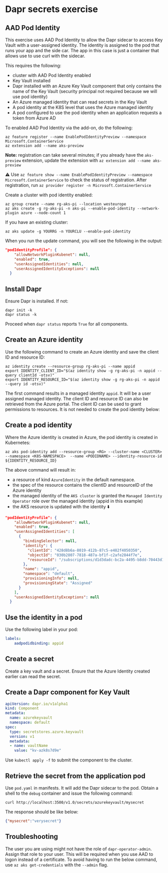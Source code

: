 # Dapr secrets exercise

## AAD Pod Identity

This exercise uses AAD Pod Identity to allow the Dapr sidecar to access Key Vault with a user-assigned identity. The identity is assigned to the pod that runs your app and the side car. The app in this case is just a container that allows use to use curl with the sidecar.

This requires the following:
- cluster with AAD Pod Identity enabled
- Key Vault installed
- Dapr installed with an Azure Key Vault component that only contains the name of the Key Vault (security principal not required because we will use pod identity)
- An Azure managed identity that can read secrets in the Key Vault
- A pod identity at the K8S level that uses the Azure managed identity
- A pod configured to use the pod identity when an application requests a token from Azure AD

To enabled AAD Pod Identity via the add-on, do the following:

```
az feature register --name EnablePodIdentityPreview --namespace Microsoft.ContainerService
az extension add --name aks-preview
```

**Note:** registration can take several minutes; if you already have the `aks-preview` extension, update the extension with `az extension add --name aks-preview`

⚠️ Use `az feature show --name EnablePodIdentityPreview --namespace Microsoft.ContainerService` to check the status of registration. After registration, run `az provider register -n Microsoft.ContainerService`

Create a cluster with pod identity enabled:

```
az group create --name rg-aks-pi --location westeurope
az aks create -g rg-aks-pi -n aks-pi --enable-pod-identity --network-plugin azure --node-count 1
```

If you have an existing cluster:

```
az aks update -g YOURRG -n YOURCLU --enable-pod-identity
```

When you run the update command, you will see the following in the output:

```json
"podIdentityProfile": {
    "allowNetworkPluginKubenet": null,
    "enabled": true,
    "userAssignedIdentities": null,
    "userAssignedIdentityExceptions": null
  }
```

## Install Dapr

Ensure Dapr is installed. If not:

```
dapr init -k
dapr status -k
```

Proceed when `dapr status` reports `True` for all components.

## Create an Azure identity

Use the following command to create an Azure identity and save the client ID and resource ID:

```
az identity create --resource-group rg-aks-pi --name appid
export IDENTITY_CLIENT_ID="$(az identity show -g rg-aks-pi -n appid --query clientId -otsv)"
export IDENTITY_RESOURCE_ID="$(az identity show -g rg-aks-pi -n appid --query id -otsv)"
```

The first command results in a managed identity `appid`. It will be a user assigned managed identity. The client ID and resource ID can also be retrieved from the Azure portal. The client ID can be used to grant permissions to resources. It is not needed to create the pod identity below:


## Create a pod identity

Where the Azure identity is created in Azure, the pod identity is created in Kubernetes:

```
az aks pod-identity add --resource-group <RG> --cluster-name <CLUSTER> --namespace <K8S-NAMESPACE>  --name <PODIDNAME> --identity-resource-id ${IDENTITY_RESOURCE_ID}
```

The above command will result in:
- a resource of kind `AzureIdentity` in the default namespace.
- the spec of the resource contains the clientID and resourceID of the Azure identity
- the managed identity of the `AKS cluster` is granted the `Managed Identity Operator` role over the managed identity (appid in this example)
- the AKS resource is updated with the identity ⬇️

```json
"podIdentityProfile": {
    "allowNetworkPluginKubenet": null,
    "enabled": true,
    "userAssignedIdentities": [
      {
        "bindingSelector": null,
        "identity": {
          "clientId": "428d8b6a-8019-412b-87c5-e482f4050350",
          "objectId": "030b2807-7818-487a-bf1f-c2afe2844f7e",
          "resourceId": "/subscriptions/d1d3dadc-bc2a-4495-b8dd-70443d1c70d1/resourcegroups/az-k8s-7d9e-rg/providers/Microsoft.ManagedIdentity/userAssignedIdentities/appid"
        },
        "name": "appid",
        "namespace": "default",
        "provisioningInfo": null,
        "provisioningState": "Assigned"
      }
    ],
    "userAssignedIdentityExceptions": null
  }
```

## Use the identity in a pod

Use the following label in your pod:

```yaml
labels:
    aadpodidbinding: appid
```

## Create a secret

Create a key vault and a secret. Ensure that the Azure Identity created earlier can read the secret.

## Create a Dapr component for Key Vault

```yaml
apiVersion: dapr.io/v1alpha1
kind: Component
metadata:
  name: azurekeyvault
  namespace: default
spec:
  type: secretstores.azure.keyvault
  version: v1
  metadata:
  - name: vaultName
    value: "kv-azk8s7d9e"
```

Use `kubectl apply -f` to submit the component to the cluster.

## Retrieve the secret from the application pod

Use `pod.yaml` in manifests. It will add the Dapr sidecar to the pod. Obtain a shell to the `debug` container and issue the following command:

```
curl http://localhost:3500/v1.0/secrets/azurekeyvault/mysecret
```

The response should be like below:

```json
{"mysecret":"verysecret"}
```

## Troubleshooting

The user you are using might not have the role of `dapr-operator-admin`. Assign that role to your user. This will be required when you use AAD to logon instead of a certificate. To avoid having to run the below command, use `az aks get-credentials` with the `--admin` flag.

